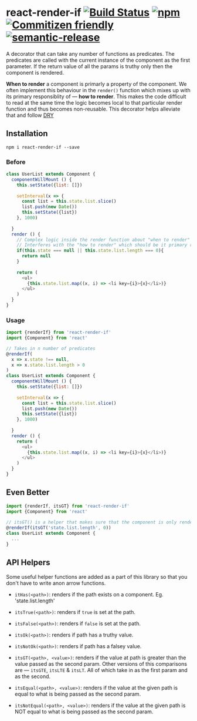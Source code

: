 # react-render-if [![Build Status](https://travis-ci.org/tusharmath/react-render-if.svg?branch=master)](https://travis-ci.org/tusharmath/react-render-if) [![npm](https://img.shields.io/npm/v/react-render-if.svg)]() [![Commitizen friendly](https://img.shields.io/badge/commitizen-friendly-brightgreen.svg)](http://commitizen.github.io/cz-cli/) [![semantic-release](https://img.shields.io/badge/%20%20%F0%9F%93%A6%F0%9F%9A%80-semantic--release-e10079.svg)](https://github.com/semantic-release/semantic-release)
A decorator that can take any number of functions as predicates. The predicates are called with the current instance of the component as the first parameter. If the return value of all the params is truthy only then the component is rendered.

**When to render** a component is primarly a property of the component. We often implement this behaviour in the `render()` function which mixes up with its primary responsiblity of — **how to render**. This makes the code difficult to read at the same time the logic becomes local to that particular render function and thus becomes non-reusable.
This decorator helps alleviate that and follow [DRY](https://en.wikipedia.org/wiki/Don%27t_repeat_yourself)

## Installation

```
npm i react-render-if --save
```

### Before

```javascript
class UserList extends Component {
  componentWillMount () {
    this.setState({list: []})
    
    setInterval(x => {
      const list = this.state.list.slice()
      list.push(new Date())
      this.setState({list})
    }, 1000)
    
  }
  render () {
    // Complex logic inside the render function about "when to render" the component.
    // Interferes with the "how to render" which should be it primary responsibility.
    if(this.state === null || this.state.list.length === 0){
      return null
    }
  
    return (
      <ul>
        {this.state.list.map((x, i) => <li key={i}>{x}</li>)}
      </ul>
    )
  }
}

```


### Usage

```javascript
import {renderIf} from 'react-render-if'
import {Component} from 'react'

// Takes in n number of predicates
@renderIf(  
  x => x.state !== null, 
  x => x.state.list.length > 0
)
class UserList extends Component {
  componentWillMount () {
    this.setState({list: []})
    
    setInterval(x => {
      const list = this.state.list.slice()
      list.push(new Date())
      this.setState({list})
    }, 1000)
    
  }
  render () {
    return (
      <ul>
        {this.state.list.map((x, i) => <li key={i}>{x}</li>)}
      </ul>
    )
  }
}

```

## Even Better

```javascript
import {renderIf, itsGT} from 'react-render-if'
import {Component} from 'react'
 
// itsGT() is a helper that makes sure that the component is only rendered if state.list.length is greater than 0
@renderIf(itsGT('state.list.length', 0))
class UserList extends Component {
  ...
}
```


## API Helpers

Some useful helper functions are added as a part of this library so that you don't have to write anon arrow functions.

- `itHas(<path>)`: renders if the path exists on a component. Eg. 'state.list.length'  

- `itsTrue(<path>)`: renders if `true` is set at the path.

- `itsFalse(<path>)`: renders if `false` is set at the path.

- `itsOk(<path>)`: renders if path has a truthy value. 

- `itsNotOk(<path>)`: renders if path has a falsey value. 

- `itsGT(<path>, <value>)`: renders if the value at path is greater than the value passed as the second param. Other versions of this comparisons are —  `itsGTE`, `itsLTE` & `itsLT`. All of which take in <path> as the first param and <value> as the second.

- `itsEqual(<path>, <value>)`: renders if the value at the given path is equal to what is being passed as the second param. 

- `itsNotEqual(<path>, <value>)`: renders if the value at the given path is NOT equal to what is being passed as the second param.

